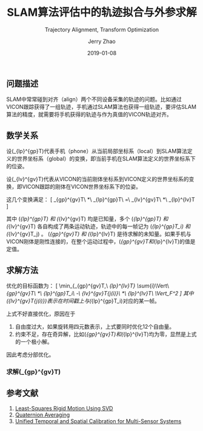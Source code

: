 ﻿---
layout:     post
title:        SLAM算法评估中的轨迹拟合与外参求解
subtitle:   Trajectory Alignment, Transform Optimization
date:       2019-01-08
author:     Jerry Zhao
header-img: img/post-bg-walle.jpg
catalog: true
tags:
    - SLAM
    - Robotics
    - Algorithms
---


## 问题描述
SLAM中常常碰到对齐（align）两个不同设备采集的轨迹的问题。比如通过VICON跟踪获得了一组轨迹，手机通过SLAM算法也获得一组轨迹，要评估SLAM算法的精度，就需要将手机获得的轨迹与作为真值的VICON轨迹对齐。


## 数学关系
设\(_{lp}^{gp}T\)代表手机（phone）从当前局部坐标系（local）到SLAM算法定义的世界坐标系（global）的变换，即当前手机在SLAM算法定义的世界坐标系下的位姿。

设\(_{lv}^{gv}T\)代表从VICON的当前刚体坐标系到VICON定义的世界坐标系的变换，即VICON跟踪的刚体在VICON世界坐标系下的位姿。


这几个变换满足：
\[
_{gp}^{gv}T\ *\ _{lp}^{gp}T\ =\ _{lv}^{gv}T\ *\ _{lp}^{lv}T
\]

其中 \(_{lp}^{gp}T\) 和 \(_{lv}^{gv}T\) 均是已知量，多个 \(_{lp}^{gp}T\) 和 \(_{lv}^{gv}T\) 各自构成了两条运动轨迹，轨迹中的每一帧记为 \(_{lp}^{gp}T_i\) 和 \(_{lv}^{gv}T_j\) 。 \(_{gp}^{gv}T\) 和 \(_{lp}^{lv}T\) 是待求解的未知量。如果手机与VICON刚体是刚性连接的，在整个运动过程中，\(_{gp}^{gv}T$和$_{lp}^{lv}T\)的值是定值。


## 求解方法
优化的目标函数为：
[
\min_{_{gp}^{gv}T,\ _{lp}^{lv}T} \sum_{i}\Vert\ _{gp}^{gv}T\ *\ _{lp}^{gp}T_i\ -\ _{lv}^{gv}T_{j(i)}\ *\ _{lp}^{lv}T\ \Vert_F^2
]
其中(_{lv}^{gv}T_{j(i)})表示在时间戳上与(_{lp}^{gp}T_i)对应的某一帧。

上式不好直接优化，原因在于
1. 自由度过大，如果旋转用四元数表示，上式要同时优化12个自由量。
2. 约束不足，存在奇异解，比如\(_{gp}^{gv}T\)和\(_{lp}^{lv}T\)均为零，显然是上式的一个极小解。

因此考虑分部优化。

### 求解\(_{gp}^{gv}T\)

## 参考文献
1. [Least-Squares Rigid Motion Using SVD](https://igl.ethz.ch/projects/ARAP/svd_rot.pdf)
2. [Quaternion Averaging](https://ntrs.nasa.gov/archive/nasa/casi.ntrs.nasa.gov/20070017872.pdf)
3. [Unified Temporal and Spatial Calibration for Multi-Sensor Systems](https://furgalep.github.io/bib/furgale_iros13.pdf)